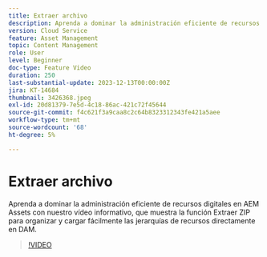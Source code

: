 ```yaml
---
title: Extraer archivo
description: Aprenda a dominar la administración eficiente de recursos digitales en AEM Assets con nuestro vídeo informativo, que muestra la función Extraer ZIP para organizar y cargar fácilmente las jerarquías de recursos directamente en DAM.
version: Cloud Service
feature: Asset Management
topic: Content Management
role: User
level: Beginner
doc-type: Feature Video
duration: 250
last-substantial-update: 2023-12-13T00:00:00Z
jira: KT-14684
thumbnail: 3426368.jpeg
exl-id: 20d81379-7e5d-4c18-86ac-421c72f45644
source-git-commit: f4c621f3a9caa8c2c64b8323312343fe421a5aee
workflow-type: tm+mt
source-wordcount: '68'
ht-degree: 5%

---
```


# Extraer archivo

Aprenda a dominar la administración eficiente de recursos digitales en AEM Assets con nuestro vídeo informativo, que muestra la función Extraer ZIP para organizar y cargar fácilmente las jerarquías de recursos directamente en DAM.

>[!VIDEO](https://video.tv.adobe.com/v/3426368/?learn=on)

